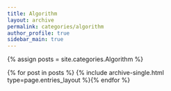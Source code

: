 ```yaml
---
title: Algorithm
layout: archive
permalink: categories/algorithm
author_profile: true
sidebar_main: true
---
```




{% assign posts = site.categories.Algorithm %}

{% for post in posts %} {% include archive-single.html type=page.entries_layout %}{% endfor %}
